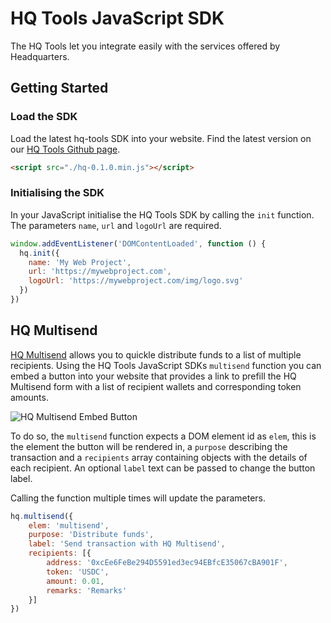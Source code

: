 # HQ Tools JavaScript SDK

The HQ Tools let you integrate easily with the services offered by Headquarters.

## Getting Started

### Load the SDK

Load the latest hq-tools SDK into your website. Find the latest version on our [HQ Tools Github page](https://github.com/flowstation/hq-tools).

```html
<script src="./hq-0.1.0.min.js"></script>
```

### Initialising the SDK

In your JavaScript initialise the HQ Tools SDK by calling the `init` function. The parameters `name`, `url` and `logoUrl` are required.

```js
window.addEventListener('DOMContentLoaded', function () {
  hq.init({
    name: 'My Web Project',
    url: 'https://mywebproject.com',
    logoUrl: 'https://mywebproject.com/img/logo.svg'
  })
})
```

## HQ Multisend

[HQ Multisend](https://app.hq.xyz/multisend) allows you to quickle distribute funds to a list of multiple recipients. Using the HQ Tools JavaScript SDKs `multisend` function you can embed a button into your website that provides a link to prefill the HQ Multisend form with a list of recipient wallets and corresponding token amounts.

![HQ Multisend Embed Button](https://github.com/flowstation/hq-tools/blob/main/docs/img/hq-multisend-button.png?raw=true)

To do so, the `multisend` function expects a DOM element id as `elem`, this is the element the button will be rendered in, a `purpose` describing the transaction and a `recipients` array containing objects with the details of each recipient. An optional `label` text can be passed to change the button label.

Calling the function multiple times will update the parameters.

```js
hq.multisend({
    elem: 'multisend',
    purpose: 'Distribute funds',
    label: 'Send transaction with HQ Multisend',
    recipients: [{
        address: '0xcEe6FeBe294D5591ed3ec94EBfcE35067cBA901F',
        token: 'USDC',
        amount: 0.01,
        remarks: 'Remarks'
    }]
})
```
